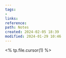 ```yaml
---
tags: 
- 
links: 
reference: 
path: Notes
created: 2024-02-05 18:39
modified: 2024-01-29 10:46
---
```

<% tp.file.cursor(1) %>

